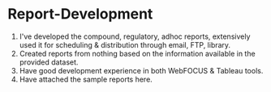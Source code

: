 # Report-Development
1. I've developed the compound, regulatory, adhoc reports, extensively used it for scheduling & distribution through email, FTP, library.
2. Created reports from nothing based on the information available in the provided dataset.
3. Have good development experience in both WebFOCUS & Tableau tools.
4. Have attached the sample reports here.
